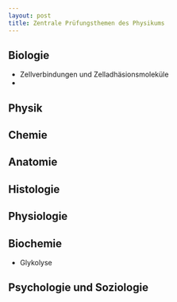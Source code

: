 ```yaml
---
layout: post
title: Zentrale Prüfungsthemen des Physikums
---
```


## Biologie
- Zellverbindungen und Zelladhäsionsmoleküle
- 

## Physik

## Chemie

## Anatomie

## Histologie

## Physiologie

## Biochemie
- Glykolyse

## Psychologie und Soziologie
